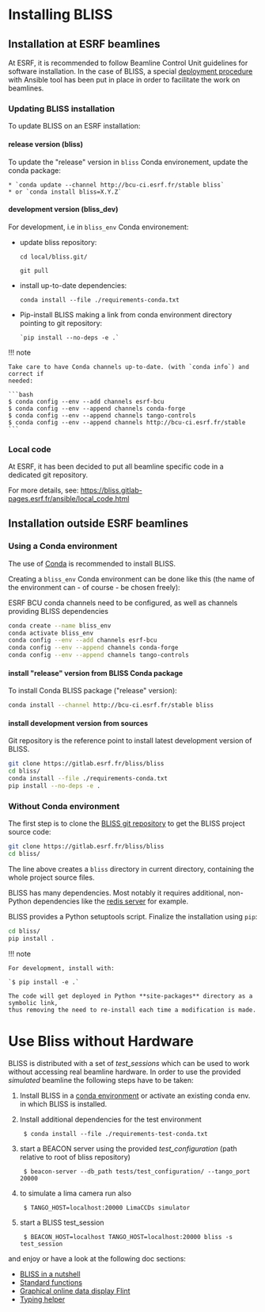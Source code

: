 # Installing BLISS

## Installation at ESRF beamlines

At ESRF, it is recommended to follow Beamline Control Unit guidelines for
software installation. In the case of BLISS, a special [deployment
procedure](https://gitlab.esrf.fr/bliss/ansible/blob/master/README.md) with
Ansible tool has been put in place in order to facilitate the work on beamlines.


### Updating BLISS installation

To update BLISS on an ESRF installation:

#### release version (bliss)
To update the "release" version in `bliss` Conda environement, update the conda package:

    * `conda update --channel http://bcu-ci.esrf.fr/stable bliss`
    * or `conda install bliss=X.Y.Z`

#### development version (bliss_dev)

For development, i.e in `bliss_env` Conda environement:

* update bliss repository:
    
    `cd local/bliss.git/`
    
    `git pull`

* install up-to-date dependencies:

    `conda install --file ./requirements-conda.txt`

* Pip-install BLISS making a link from conda environment directory pointing to
  git repository:
       
      `pip install --no-deps -e .`

!!! note

    Take care to have Conda channels up-to-date. (with `conda info`) and correct if
    needed:
    
    ```bash
    $ conda config --env --add channels esrf-bcu
    $ conda config --env --append channels conda-forge
    $ conda config --env --append channels tango-controls
    $ conda config --env --append channels http://bcu-ci.esrf.fr/stable
    ```


### Local code

At ESRF, it has been decided to put all beamline specific code in a dedicated
git repository.

For more details, see: https://bliss.gitlab-pages.esrf.fr/ansible/local_code.html






## Installation outside ESRF beamlines

### Using a Conda environment

The use of [Conda](https://conda.io/docs/) is recommended to install BLISS.

Creating a `bliss_env` Conda environment can be done like this (the
name of the environment can - of course - be chosen freely):

ESRF BCU conda channels need to be configured, as well as channels
providing BLISS dependencies

```bash
conda create --name bliss_env
conda activate bliss_env
conda config --env --add channels esrf-bcu
conda config --env --append channels conda-forge
conda config --env --append channels tango-controls
```


#### install "release" version from BLISS Conda package

To install Conda BLISS package ("release" version):

```bash
conda install --channel http://bcu-ci.esrf.fr/stable bliss
```


#### install development version from sources

Git repository is the reference point to install latest development version of
BLISS.

```bash
git clone https://gitlab.esrf.fr/bliss/bliss
cd bliss/
conda install --file ./requirements-conda.txt
pip install --no-deps -e .
```



### Without Conda environment

The first step is to clone the [BLISS git
repository](https://gitlab.esrf.fr/bliss/bliss) to get the BLISS
project source code:

```bash
git clone https://gitlab.esrf.fr/bliss/bliss
cd bliss/

```

The line above creates a `bliss` directory in current directory, containing the
whole project source files.

BLISS has many dependencies. Most notably it requires additional, non-Python
dependencies like the [redis server](https://redis.io) for example.

BLISS provides a Python setuptools script. Finalize the installation using `pip`:

```bash
cd bliss/
pip install .
```

!!! note

    For development, install with:

    `$ pip install -e .`

    The code will get deployed in Python **site-packages** directory as a symbolic link,
    thus removing the need to re-install each time a modification is made.




# Use Bliss without Hardware

BLISS is distributed with a set of _test\_sessions_ which can be used to work without accessing real beamline hardware. In order to use the provided
_simulated_ beamline the following steps have to be taken:

1) Install BLISS in a [conda environment](index.md#installation-outside-esrf) or activate
an existing conda env. in which BLISS is installed.

2) Install additional dependencies for the test environment
    
        $ conda install --file ./requirements-test-conda.txt
        
3) start a BEACON server using the provided _test_configuration_ (path relative to root of bliss repository)
    
        $ beacon-server --db_path tests/test_configuration/ --tango_port 20000

4) to simulate a lima camera run also

        $ TANGO_HOST=localhost:20000 LimaCCDs simulator
        
5) start a BLISS test_session 

        $ BEACON_HOST=localhost TANGO_HOST=localhost:20000 bliss -s test_session

and enjoy or have a look at the following doc sections:

- [BLISS in a nutshell](gs_presentation.md)
- [Standard functions](shell_std_func.md)
- [Graphical online data display Flint](gs_presentation.md#online-data-display)
- [Typing helper](shell_typing_helper.md)

